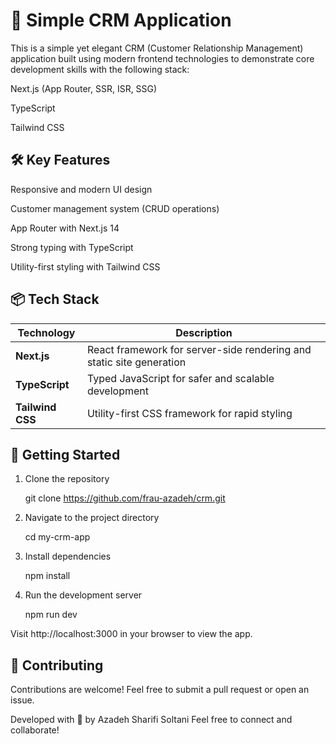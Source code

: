 # 🚀 Simple CRM Application

This is a simple yet elegant CRM (Customer Relationship Management) application built using modern frontend technologies to demonstrate core development skills with the following stack:

Next.js (App Router, SSR, ISR, SSG)

TypeScript

Tailwind CSS

## 🛠️ Key Features

Responsive and modern UI design

Customer management system (CRUD operations)

App Router with Next.js 14

Strong typing with TypeScript

Utility-first styling with Tailwind CSS

## 📦 Tech Stack

| Technology        | Description                                                          |
|-------------------|----------------------------------------------------------------------|
| **Next.js**       | React framework for server-side rendering and static site generation |
| **TypeScript**    | Typed JavaScript for safer and scalable development                  |
| **Tailwind CSS**  | Utility-first CSS framework for rapid styling                        |


## 🚀 Getting Started

1. Clone the repository

    git clone https://github.com/frau-azadeh/crm.git

2. Navigate to the project directory

    cd my-crm-app

3. Install dependencies

    npm install

4. Run the development server

    npm run dev

Visit http://localhost:3000 in your browser to view the app.

## 🤝 Contributing

Contributions are welcome! Feel free to submit a pull request or open an issue.

Developed with 🌻 by Azadeh Sharifi Soltani Feel free to connect and collaborate!